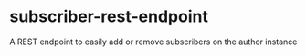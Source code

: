 # subscriber-rest-endpoint
A REST endpoint to easily add or remove subscribers on the author instance
